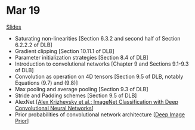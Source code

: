 # Mar 19

[Slides](https://ufal.mff.cuni.cz/~straka/courses/npfl114/1718/slides/?04)

- Saturating non-linearities [Section 6.3.2 and second half of Section 6.2.2.2 of DLB]
- Gradient clipping [Section 10.11.1 of DLB]
- Parameter initialization strategies [Section 8.4 of DLB]
- Introduction to convolutional networks [Chapter 9 and Sections 9.1-9.3 of DLB]
- Convolution as operation on 4D tensors [Section 9.5 of DLB, notably Equations (9.7) and (9.8)]
- Max pooling and average pooling [Section 9.3 of DLB]
- Stride and Padding schemes [Section 9.5 of DLB]
- AlexNet [[Alex Krizhevsky et al.: ImageNet Classification with Deep Convolutional Neural Networks](https://papers.nips.cc/paper/4824-imagenet-classification-with-deep-convolutional-neural-networks.pdf)]
- Prior probabilities of convolutional network architecture [[Deep Image Prior](https://arxiv.org/abs/1711.10925)]

